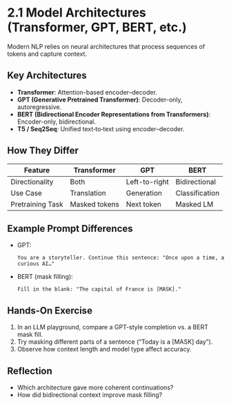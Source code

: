 # 2.1 Model Architectures (Transformer, GPT, BERT, etc.)

Modern NLP relies on neural architectures that process sequences of tokens and capture context.

## Key Architectures

- **Transformer**: Attention-based encoder–decoder.  
- **GPT (Generative Pretrained Transformer)**: Decoder-only, autoregressive.  
- **BERT (Bidirectional Encoder Representations from Transformers)**: Encoder-only, bidirectional.  
- **T5 / Seq2Seq**: Unified text‐to‐text using encoder–decoder.

## How They Differ

| Feature           | Transformer   | GPT           | BERT          |
|-------------------|---------------|---------------|---------------|
| Directionality    | Both          | Left-to-right | Bidirectional |
| Use Case          | Translation   | Generation    | Classification|
| Pretraining Task  | Masked tokens | Next token    | Masked LM     |

## Example Prompt Differences

- GPT:  
  ```
  You are a storyteller. Continue this sentence: "Once upon a time, a curious AI…"  
  ```  
- BERT (mask filling):  
  ```
  Fill in the blank: "The capital of France is [MASK]."  
  ```

## Hands-On Exercise

1. In an LLM playground, compare a GPT-style completion vs. a BERT mask fill.  
2. Try masking different parts of a sentence (“Today is a [MASK] day”).  
3. Observe how context length and model type affect accuracy.

## Reflection

- Which architecture gave more coherent continuations?  
- How did bidirectional context improve mask filling?
